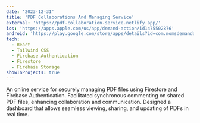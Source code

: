 ```yaml
---
date: '2023-12-31'
title: 'PDF Collaborations And Managing Service'
external: 'https://pdf-collaboration-service.netlify.app/'
ios: 'https://apps.apple.com/us/app/demand-action/id1475502876'
android: 'https://play.google.com/store/apps/details?id=com.momsdemandaction.app'
tech:
  - React
  - Tailwind CSS
  - Firebase Authentication
  - Firestore
  - Firebase Storage
showInProjects: true
---
```


An online service for securely managing PDF files using Firestore and Firebase Authentication. Facilitated synchronous commenting on shared PDF files, enhancing collaboration and communication. Designed a dashboard that allows seamless viewing, sharing, and updating of PDFs in real time.